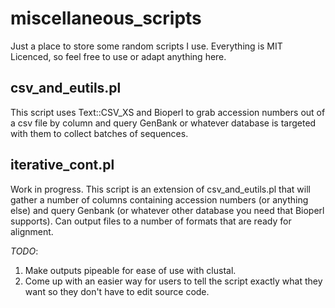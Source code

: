 # miscellaneous_scripts

Just a place to store some random scripts I use. Everything is MIT Licenced, so feel free to use or adapt anything here.

## csv_and_eutils.pl
This script uses Text::CSV_XS and Bioperl to grab accession numbers out of a csv file by column and query GenBank or whatever database is targeted with them to collect batches of sequences.

## iterative_cont.pl
Work in progress. This script is an extension of csv_and_eutils.pl that will gather a number of columns containing accession numbers (or anything else) and query Genbank (or whatever other database you need that Bioperl supports). Can output files to a number of formats that are ready for alignment.

_TODO_: 
1. Make outputs pipeable for ease of use with clustal. 
2. Come up with an easier way for users to tell the script exactly what they want so they don't have to edit source code.
